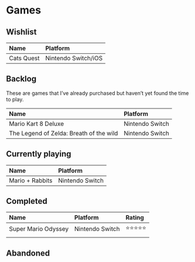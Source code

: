 # Games

## Wishlist

| Name | Platform |
|:--|:--|
| Cats Quest | Nintendo Switch/iOS |

## Backlog
These are games that I’ve already purchased but haven’t yet found the time to play.

| Name | Platform |
|:--|:--|
| Mario Kart 8 Deluxe | Nintendo Switch |
| The Legend of Zelda: Breath of the wild | Nintendo Switch |

## Currently playing

| Name | Platform |
|:--|:--|
| Mario + Rabbits | Nintendo Switch |

## Completed

| Name | Platform | Rating |
|:--|:--|:--|
| Super Mario Odyssey | Nintendo Switch | ⭐️⭐️⭐️⭐️⭐️ |
|  |  |  |

## Abandoned
